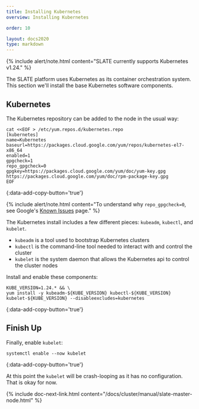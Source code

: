 ```yaml
---
title: Installing Kubernetes
overview: Installing Kubernetes

order: 10  

layout: docs2020
type: markdown
---
```


{% include alert/note.html content="SLATE currently supports Kubernetes v1.24." %}

The SLATE platform uses Kubernetes as its container orchestration system. This section we'll install the base Kubernetes software components.

## Kubernetes

The Kubernetes repository can be added to the node in the usual way:

```shell
cat <<EOF > /etc/yum.repos.d/kubernetes.repo
[kubernetes]
name=Kubernetes
baseurl=https://packages.cloud.google.com/yum/repos/kubernetes-el7-x86_64
enabled=1
gpgcheck=1
repo_gpgcheck=0
gpgkey=https://packages.cloud.google.com/yum/doc/yum-key.gpg https://packages.cloud.google.com/yum/doc/rpm-package-key.gpg
EOF
```
{:data-add-copy-button='true'}

{% include alert/note.html content="To understand why `repo_gpgcheck=0`, see Google's [Known Issues](https://cloud.google.com/compute/docs/troubleshooting/known-issues#keyexpired) page." %}

The Kubernetes install includes a few different pieces: `kubeadm`, `kubectl`, and `kubelet`.

* `kubeadm` is a tool used to bootstrap Kubernetes clusters
* `kubectl` is the command-line tool needed to interact with and control the cluster
* `kubelet` is the system daemon that allows the Kubernetes api to control the cluster nodes

Install and enable these components:

```shell
KUBE_VERSION=1.24.* && \
yum install -y kubeadm-${KUBE_VERSION} kubectl-${KUBE_VERSION} kubelet-${KUBE_VERSION} --disableexcludes=kubernetes
```
{:data-add-copy-button='true'}

## Finish Up

Finally, enable `kubelet`:

```shell
systemctl enable --now kubelet
```
{:data-add-copy-button='true'}

At this point the `kubelet` will be crash-looping as it has no configuration. That is okay for now.

{% include doc-next-link.html content="/docs/cluster/manual/slate-master-node.html" %}